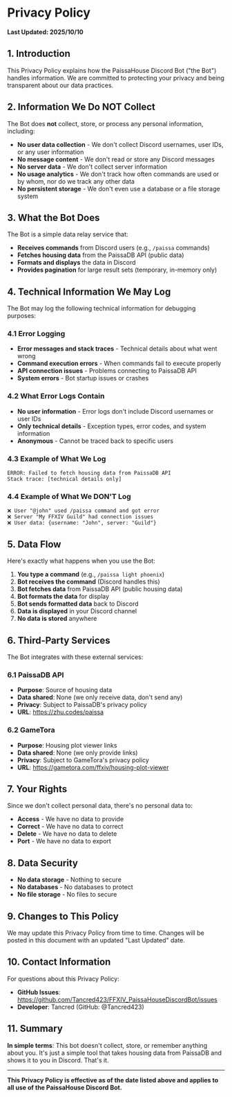 # Privacy Policy

**Last Updated: 2025/10/10**

## 1. Introduction

This Privacy Policy explains how the PaissaHouse Discord Bot ("the Bot") handles
information. We are committed to protecting your privacy and being transparent
about our data practices.

## 2. Information We Do NOT Collect

The Bot does **not** collect, store, or process any personal information,
including:

- **No user data collection** - We don't collect Discord usernames, user IDs, or
  any user information
- **No message content** - We don't read or store any Discord messages
- **No server data** - We don't collect server information
- **No usage analytics** - We don't track how often commands are used or by
  whom, nor do we track any other data
- **No persistent storage** - We don't even use a database or a file storage
  system

## 3. What the Bot Does

The Bot is a simple data relay service that:

- **Receives commands** from Discord users (e.g., `/paissa` commands)
- **Fetches housing data** from the PaissaDB API (public data)
- **Formats and displays** the data in Discord
- **Provides pagination** for large result sets (temporary, in-memory only)

## 4. Technical Information We May Log

The Bot may log the following technical information for debugging purposes:

### 4.1 Error Logging

- **Error messages and stack traces** - Technical details about what went wrong
- **Command execution errors** - When commands fail to execute properly
- **API connection issues** - Problems connecting to PaissaDB API
- **System errors** - Bot startup issues or crashes

### 4.2 What Error Logs Contain

- **No user information** - Error logs don't include Discord usernames or user
  IDs
- **Only technical details** - Exception types, error codes, and system
  information
- **Anonymous** - Cannot be traced back to specific users

### 4.3 Example of What We Log

```
ERROR: Failed to fetch housing data from PaissaDB API
Stack trace: [technical details only]
```

### 4.4 Example of What We DON'T Log

```
❌ User "@john" used /paissa command and got error
❌ Server "My FFXIV Guild" had connection issues
❌ User data: {username: "John", server: "Guild"}
```

## 5. Data Flow

Here's exactly what happens when you use the Bot:

1. **You type a command** (e.g., `/paissa light phoenix`)
2. **Bot receives the command** (Discord handles this)
3. **Bot fetches data** from PaissaDB API (public housing data)
4. **Bot formats the data** for display
5. **Bot sends formatted data** back to Discord
6. **Data is displayed** in your Discord channel
7. **No data is stored** anywhere

## 6. Third-Party Services

The Bot integrates with these external services:

### 6.1 PaissaDB API

- **Purpose**: Source of housing data
- **Data shared**: None (we only receive data, don't send any)
- **Privacy**: Subject to PaissaDB's privacy policy
- **URL**: https://zhu.codes/paissa

### 6.2 GameTora

- **Purpose**: Housing plot viewer links
- **Data shared**: None (we only provide links)
- **Privacy**: Subject to GameTora's privacy policy
- **URL**: https://gametora.com/ffxiv/housing-plot-viewer

## 7. Your Rights

Since we don't collect personal data, there's no personal data to:

- **Access** - We have no data to provide
- **Correct** - We have no data to correct
- **Delete** - We have no data to delete
- **Port** - We have no data to export

## 8. Data Security

- **No data storage** - Nothing to secure
- **No databases** - No databases to protect
- **No file storage** - No files to secure

## 9. Changes to This Policy

We may update this Privacy Policy from time to time. Changes will be posted in
this document with an updated "Last Updated" date.

## 10. Contact Information

For questions about this Privacy Policy:

- **GitHub Issues**:
  https://github.com/Tancred423/FFXIV_PaissaHouseDiscordBot/issues
- **Developer**: Tancred (GitHub: @Tancred423)

## 11. Summary

**In simple terms**: This bot doesn't collect, store, or remember anything about
you. It's just a simple tool that takes housing data from PaissaDB and shows it
to you in Discord. That's it.

---

**This Privacy Policy is effective as of the date listed above and applies to
all use of the PaissaHouse Discord Bot.**
